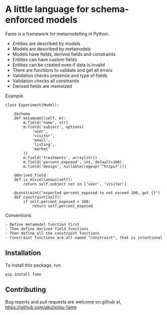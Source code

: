 # A little language for schema-enforced models

Fame is a framework for metamodelling in Python.

- Entities are described by models
- Models are described by metamodels
- Models have fields, derived fields and constraints
- Entities can have custom fields
- Entities can be created even if data is invalid
- There are functions to validate and get all errors
- Validation checks presence and type of fields
- Validation checks all constraints
- Derived fields are memoized

Example

    class Experiment(Model):

        @schema
        def metamodel(self, m):
            m.field('name', str)
            m.field('subject', options(
                'user',
                'visitor',
                'email',
                'listing',
                'market'
            ))
            m.field('treatments', array(str))
            m.field('percent_exposed', int, default=100)
            m.field('design', nullable(regexp('^https?')))

        @derived_field
        def is_miscellanous(self):
            return self.subject not in ['user', 'visitor']

        @constraint("expected percent_exposed to not exceed 100, got {}")
        def constraint(self):
            if self.percent_exposed > 100:
                return self.percent_exposed

Conventions

    - Define metamodel function first
    - Then define derived field functions
    - Then define all the constraint functions
    - Constraint functions are all named "constraint", that is intentional


## Installation

To install this package, run

    pip install fame


## Contributing

Bug reports and pull requests are welcome on github at, https://github.com/akuhn/py-fame
